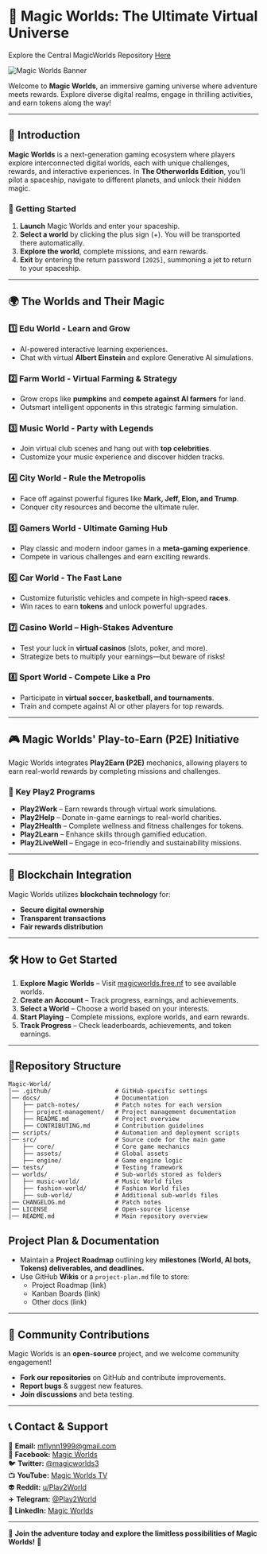 # 🌌 Magic Worlds: The Ultimate Virtual Universe

Explore the Central MagicWorlds Repository [Here](https://github.com/TheMagicWorlds/MagicWorlds)

![Magic Worlds Banner](https://your-image-url.com/banner.png)

Welcome to **Magic Worlds**, an immersive gaming universe where adventure meets rewards. Explore diverse digital realms, engage in thrilling activities, and earn tokens along the way!

---

## 🚀 Introduction

**Magic Worlds** is a next-generation gaming ecosystem where players explore interconnected digital worlds, each with unique challenges, rewards, and interactive experiences. In **The Otherworlds Edition**, you’ll pilot a spaceship, navigate to different planets, and unlock their hidden magic.

### 🌟 Getting Started
1. **Launch** Magic Worlds and enter your spaceship.
2. **Select a world** by clicking the plus sign (+). You will be transported there automatically.
3. **Explore the world**, complete missions, and earn rewards.
4. **Exit** by entering the return password `[2025]`, summoning a jet to return to your spaceship.

---

## 🌍 The Worlds and Their Magic

### 1️⃣ **Edu World - Learn and Grow**
   - AI-powered interactive learning experiences.
   - Chat with virtual **Albert Einstein** and explore Generative AI simulations.

### 2️⃣ **Farm World - Virtual Farming & Strategy**
   - Grow crops like **pumpkins** and **compete against AI farmers** for land.
   - Outsmart intelligent opponents in this strategic farming simulation.

### 3️⃣ **Music World - Party with Legends**
   - Join virtual club scenes and hang out with **top celebrities**.
   - Customize your music experience and discover hidden tracks.

### 4️⃣ **City World - Rule the Metropolis**
   - Face off against powerful figures like **Mark, Jeff, Elon, and Trump**.
   - Conquer city resources and become the ultimate ruler.

### 5️⃣ **Gamers World - Ultimate Gaming Hub**
   - Play classic and modern indoor games in a **meta-gaming experience**.
   - Compete in various challenges and earn exciting rewards.

### 6️⃣ **Car World - The Fast Lane**
   - Customize futuristic vehicles and compete in high-speed **races**.
   - Win races to earn **tokens** and unlock powerful upgrades.

### 7️⃣ **Casino World – High-Stakes Adventure**
   - Test your luck in **virtual casinos** (slots, poker, and more).
   - Strategize bets to multiply your earnings—but beware of risks!

### 8️⃣ **Sport World - Compete Like a Pro**
   - Participate in **virtual soccer, basketball, and tournaments**.
   - Train and compete against AI or other players for top rewards.

---

## 🎮 Magic Worlds' Play-to-Earn (P2E) Initiative
Magic Worlds integrates **Play2Earn (P2E)** mechanics, allowing players to earn real-world rewards by completing missions and challenges.

### 🔑 **Key Play2 Programs**
- **Play2Work** – Earn rewards through virtual work simulations.
- **Play2Help** – Donate in-game earnings to real-world charities.
- **Play2Health** – Complete wellness and fitness challenges for tokens.
- **Play2Learn** – Enhance skills through gamified education.
- **Play2LiveWell** – Engage in eco-friendly and sustainability missions.

---

## 🔗 Blockchain Integration
Magic Worlds utilizes **blockchain technology** for:
- **Secure digital ownership**
- **Transparent transactions**
- **Fair rewards distribution**

---

## 🛠 How to Get Started
1. **Explore Magic Worlds** – Visit [magicworlds.free.nf](https://magicworlds.free.nf) to see available worlds.
2. **Create an Account** – Track progress, earnings, and achievements.
3. **Select a World** – Choose a world based on your interests.
4. **Start Playing** – Complete missions, explore worlds, and earn rewards.
5. **Track Progress** – Check leaderboards, achievements, and token earnings.

---
## 📁Repository Structure

```
Magic-World/
│── .github/                  # GitHub-specific settings
│── docs/                     # Documentation
│   ├── patch-notes/          # Patch notes for each version
│   ├── project-management/   # Project management documentation
│   ├── README.md             # Project overview
│   ├── CONTRIBUTING.md       # Contribution guidelines
│── scripts/                  # Automation and deployment scripts
│── src/                      # Source code for the main game
│   ├── core/                 # Core game mechanics
│   ├── assets/               # Global assets
│   ├── engine/               # Game engine logic
│── tests/                    # Testing framework
│── worlds/                   # Sub-worlds stored as folders
│   ├── music-world/          # Music World files
│   ├── fashion-world/        # Fashion World files
│   ├── sub-world/            # Additional sub-worlds files
│── CHANGELOG.md              # Patch notes
│── LICENSE                   # Open-source license
│── README.md                 # Main repository overview

```

## Project Plan & Documentation
- Maintain a **Project Roadmap** outlining key **milestones (World, AI bots, Tokens) deliverables, and deadlines.**  
- Use GitHub **Wikis** or a `project-plan.md` file to store:  
  - Project Roadmap (link)  
  - Kanban Boards (link)  
  - Other docs (link)

---

## 🤝 Community Contributions
Magic Worlds is an **open-source** project, and we welcome community engagement!
- **Fork our repositories** on GitHub and contribute improvements.
- **Report bugs** & suggest new features.
- **Join discussions** and beta testing.

---

## 📞 Contact & Support
📧 **Email:** mflynn1999@gmail.com  
📘 **Facebook:** [Magic Worlds](https://www.facebook.com/MagikWorlds)  
🐦 **Twitter:** [@magicworlds3](https://x.com/magicworlds3)  
📺 **YouTube:** [Magic Worlds TV](https://youtube.com/@magicworldstv?si=FHtkbuWJh5aYKmQy)  
👽 **Reddit:** [u/Play2World](https://www.reddit.com/user/Play2World/)  
✈️ **Telegram:** [@Play2World](https://t.me/Play2World)  
🔗 **LinkedIn:** [Magic Worlds](https://www.linkedin.com/company/magic-worlds/)

---

🌟 **Join the adventure today and explore the limitless possibilities of Magic Worlds!** 🚀
